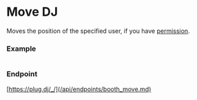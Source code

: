 # Move DJ

Moves the position of the specified user, if you have [permission](/api/roles.md).

### Example

```js

```

### Endpoint

[https://plug.dj/_/](/api/endpoints/booth_move.md)
